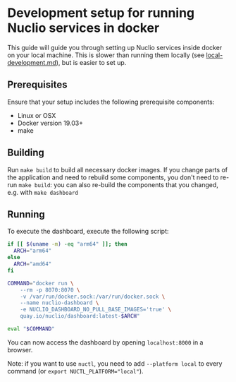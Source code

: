 # Development setup for running Nuclio services in docker

This guide will guide you through setting up Nuclio services inside docker on your local machine. This is slower than running them locally (see [local-development.md](local-development.md)), but is easier to set up.

## Prerequisites

Ensure that your setup includes the following prerequisite components:

- Linux or OSX
- Docker version 19.03+
- make


## Building

Run `make build` to build all necessary docker images. If you change parts of the application and need to rebuild some components, you don't need to re-run `make build`: you can also re-build the components that you changed, e.g. with `make dashboard`

## Running

To execute the dashboard, execute the following script:

```sh
if [[ $(uname -m) -eq "arm64" ]]; then
  ARCH="arm64"
else
  ARCH="amd64"
fi

COMMAND="docker run \
    --rm -p 8070:8070 \
    -v /var/run/docker.sock:/var/run/docker.sock \
    --name nuclio-dashboard \
    -e NUCLIO_DASHBOARD_NO_PULL_BASE_IMAGES='true' \
    quay.io/nuclio/dashboard:latest-$ARCH"

eval "$COMMAND"
```

You can now access the dashboard by opening `localhost:8000` in a browser.

Note: if you want to use `nuctl`, you need to add `--platform local` to every command (or `export NUCTL_PLATFORM="local"`).
